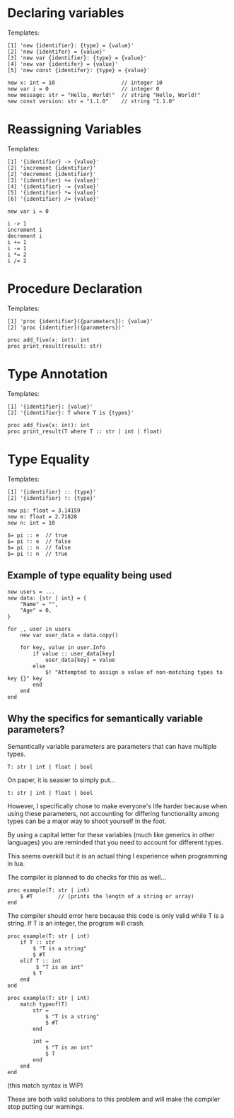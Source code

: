 # Declaring variables
Templates:
```
[1] 'new {identifier}: {type} = {value}'
[2] 'new {identifer} = {value}'
[3] 'new var {identifier}: {type} = {value}'
[4] 'new var {identifer} = {value}'
[5] 'new const {identifer}: {type} = {value}'
```

```
new x: int = 10                     // integer 10
new var i = 0                       // integer 0
new message: str = "Hello, World!"  // string "Hello, World!"
new const version: str = "1.1.0"    // string "1.1.0"
```

# Reassigning Variables
Templates:
```
[1] '{identifier} -> {value}'
[2] 'increment {identifier}'
[2] 'decrement {identifier}'
[3] '{identifier} += {value}'
[4] '{identifier} -= {value}'
[5] '{identifier} *= {value}'
[6] '{identifier} /= {value}'
```

```
new var i = 0

i -> 1
increment i
decrement i
i += 1
i -= 1
i *= 2
i /= 2
```

# Procedure Declaration
Templates:
```
[1] 'proc {identifier}({parameters}): {value}'
[2] 'proc {identifier}({parameters})'
``` 

```
proc add_five(x: int): int
proc print_result(result: str)
```

# Type Annotation
Templates:
```
[1] '{identifier}: {value}'
[2] '{identifier}: T where T is {types}'
```

```
proc add_five(x: int): int
proc print_result(T where T :: str | int | float)
```

# Type Equality
Templates:
```
[1] '{identifier} :: {type}'
[2] '{identifier} !: {type}'
```

```
new pi: float = 3.14159
new e: float = 2.71828
new n: int = 10

$= pi :: e  // true
$= pi !: e  // false
$= pi :: n  // false
$= pi !: n  // true
```

## Example of type equality being used
```
new users = ...
new data: {str | int} = {
    "Name" = "",
    "Age" = 0,
}

for _, user in users
    new var user_data = data.copy()
    
    for key, value in user.Info
        if value :: user_data[key]
            user_data[key] = value
        else
            $! "Attempted to assign a value of non-matching types to key {}" key
        end
    end
end
```

## Why the specifics for semantically variable parameters?
Semantically variable parameters are parameters that can have multiple types.
```
T: str | int | float | bool
```
On paper, it is seasier to simply put...
```
t: str | int | float | bool
```
However, I specifically chose to make everyone's life harder because when using these parameters, not accounting for differing functionality among types can be a major way to shoot yourself in the foot.

By using a capital letter for these variables (much like generics in other languages) you are reminded that you need to account for different types.

This seems overkill but it is an actual thing I experience when programming in lua.

The compiler is planned to do checks for this as well...

```
proc example(T: str | int)
    $ #T        // (prints the length of a string or array)
end
```

The compiler should error here because this code is only valid while T is a string. If T is an integer, the program will crash.

```
proc example(T: str | int)
    if T :: str 
        $ "T is a string"
        $ #T
    elif T :: int
         $ "T is an int"
        $ T
    end
end
```

```
proc example(T: str | int)
    match typeof(T)
        str = 
            $ "T is a string"
            $ #T
        end

        int =
            $ "T is an int"
            $ T
        end
    end
end
```
(this match syntax is WIP)

These are both valid solutions to this problem and will make the compiler stop putting our warnings.
